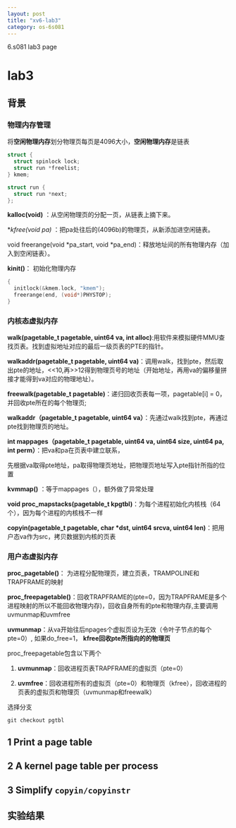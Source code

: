 ```yaml
---
layout: post
title: "xv6-lab3"
category: os-6s081
---
```


6.s081 lab3 page

# lab3
## 背景

### 物理内存管理

将**空闲物理内存**划分物理页每页是4096大小，**空闲物理内存**是链表

```c
struct {
  struct spinlock lock;
  struct run *freelist;
} kmem;

struct run {
  struct run *next;
};
```

**kalloc(void)** ：从空闲物理页的分配一页，从链表上摘下来。

**kfree(void *pa)** ：把pa处往后的(4096b)的物理页，从新添加进空闲链表。

void freerange(void *pa_start, void *pa_end)：释放地址间的所有物理内存（加入到空闲链表）。

**kinit()**： 初始化物理内存

```c
{
  initlock(&kmem.lock, "kmem");
  freerange(end, (void*)PHYSTOP);
}
```

### 内核态虚拟内存

**walk(pagetable_t pagetable, uint64 va, int alloc)**:用软件来模拟硬件MMU查找页表。找到虚拟地址对应的最后一级页表的PTE的指针。

**walkaddr(pagetable_t pagetable, uint64 va)**：调用walk，找到pte，然后取出pte的地址，<<10,再>>12得到物理页号的地址（开始地址，再用va的偏移量拼接才能得到va对应的物理地址）。

**freewalk(pagetable_t pagetable)**：递归回收页表每一项，pagetable[i] = 0，并回收pte所在的每个物理页;

**walkaddr（pagetable_t pagetable, uint64 va）**：先通过walk找到pte，再通过pte找到物理页的地址。

**int mappages（pagetable_t pagetable, uint64 va, uint64 size, uint64 pa, int perm）**：把va和pa在页表中建立联系，

先根据va取得pte地址，pa取得物理页地址，把物理页地址写入pte指针所指的位置

**kvmmap()** ：等于mappages（），额外做了异常处理

**void proc_mapstacks(pagetable_t kpgtbl)**：为每个进程初始化内核栈（64个），因为每个进程的内核栈不一样

**copyin(pagetable_t pagetable, char *dst, uint64 srcva, uint64 len)**：把用户态va作为src，拷贝数据到内核的页表

### 用户态虚拟内存

**proc_pagetable()**： 为进程分配物理页，建立页表，TRAMPOLINE和TRAPFRAME的映射

**proc_freepagetable()**：回收TRAPFRAME的(pte=0，因为TRAPFRAME是多个进程映射的所以不能回收物理内存)，回收自身所有的pte和物理内存,主要调用uvmunmap和uvmfree

**uvmunmap**：从va开始往后npages个虚拟页设为无效（令叶子节点的每个pte=0）, 如果do_free=1， **kfree回收pte所指向的的物理页**

proc_freepagetable包含以下两个

1. **uvmunmap**：回收进程页表TRAPFRAME的虚拟页（pte=0）

2. **uvmfree**：回收进程所有的虚拟页（pte=0）和物理页（kfree），回收进程的页表的虚拟页和物理页（uvmunmap和freewalk）

选择分支

```shell
git checkout pgtbl
```

## 1  Print a page table

## 2 A kernel page table per process

## 3 Simplify `copyin/copyinstr`



## 实验结果

